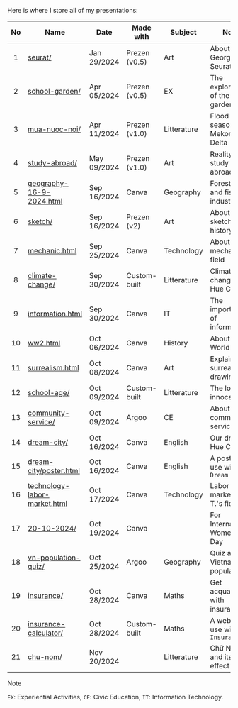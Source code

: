 Here is where I store all of my presentations:

| No | Name                                                                                    | Date        | Made with     | Subject     | Note                           |
|:--:|-----------------------------------------------------------------------------------------|-------------|---------------|-------------|--------------------------------|
| 1  | [seurat/](https://nguyengiabach.com/presentations/seurat)                               | Jan 29/2024 | Prezen (v0.5) | Art         | About artist George Seurat     |
| 2  | [school-garden/](https://nguyengiabach.com/presentations/school-garden)                 | Apr 05/2024 | Prezen (v0.5) | EX          | The exploration of the garden  |
| 3  | [mua-nuoc-noi/](https://nguyengiabach.com/presentations/mua-nuoc-noi)                   | Apr 11/2024 | Prezen (v1.0) | Litterature | Flood season in Mekong Delta   |
| 4  | [study-abroad/](https://nguyengiabach.com/presentations/study-abroad)                   | May 09/2024 | Prezen (v1.0) | Art         | Reality of study abroad        |
| 5  | [geography-16-9-2024.html](https://nguyengiabach.com/presentations/geography-16-9-2024) | Sep 16/2024 | Canva         | Geography   | Forestry and fishing industry  |
| 6  | [sketch/](https://nguyengiabach.com/presentations/sketch)                               | Sep 16/2024 | Prezen (v2)   | Art         | About sketching's history      |
| 7  | [mechanic.html](https://nguyengiabach.com/presentations/mechanic)                       | Sep 25/2024 | Canva         | Technology  | About mechanic field           |
| 8  | [climate-change/](https://nguyengiabach.com/presentations/climate-change)               | Sep 30/2024 | Custom-built  | Litterature | Climate change in Hue City     |
| 9  | [information.html](https://nguyengiabach.com/presentations/information)                 | Sep 30/2024 | Canva         | IT          | The importance of information  |
| 10 | [ww2.html](https://nguyengiabach.com/presentations/ww2)                                 | Oct 06/2024 | Canva         | History     | About World War 2              |
| 11 | [surrealism.html](https://nguyengiabach.com/presentations/surrealism)                   | Oct 08/2024 | Canva         | Art         | Explain surrealism's drawingd  |
| 12 | [school-age/](https://nguyengiabach.com/presentations/school-age)                       | Oct 09/2024 | Custom-built  | Litterature | The lost of innocence          |
| 13 | [community-service/](https://nguyengiabach.com/presentations/community-service)         | Oct 09/2024 | Argoo         | CE          | About community service        |
| 14 | [dream-city/](https://nguyengiabach.com/presentations/dream-city)                       | Oct 16/2024 | Canva         | English     | Our dream Hue City             |
| 15 | [dream-city/poster.html](https://nguyengiabach.com/presentations/dream-city/poster)     | Oct 16/2024 | Canva         | English     | A poster use with `Dream City` |
| 16 | [technology-labor-market.html](https://nguyengiabach.com/presentations/technology-labor-market)| Oct 17/2024 | Canva  | Technology  | Labor market in T.'s field     |
| 17 | [20-10-2024/](https://nguyengiabach.com/presentations/20-10-2024)                       |Oct 19/2024  | Canva         |             | For International Women's Day  |
| 18 | [vn-population-quiz/](https://nguyengiabach.com/presentations/vn-population-quiz)       |Oct 25/2024  | Argoo         | Geography   | Quiz about Vietnam's population|
| 19 | [insurance/](https://nguyengiabach.com/presentations/insurance)                         |Oct 28/2024  | Canva         | Maths       | Get acquainted with insurance  |
| 20 | [insurance-calculator/](https://nguyengiabach.com/presentations/insurance-calculator)   |Oct 28/2024  | Custom-built  | Maths       | A website use with `Insurance` |
| 21 | [chu-nom/](https://nguyengiabach.com/presentations/chu-nom)                             |Nov 20/2024  |               | Litterature | Chữ Nôm and its effect         |

> [!NOTE]
> `EX`: Experiential Activities, `CE`: Civic Education, `IT`: Information Technology.
